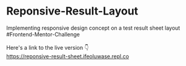 # Reponsive-Result-Layout

Implementing responsive design concept on a test result sheet layout
</br>
#Frontend-Mentor-Challenge
</br>
</br>
Here's a link to the live version 👇
</br>
https://reponsive-result-sheet.ifeoluwase.repl.co

